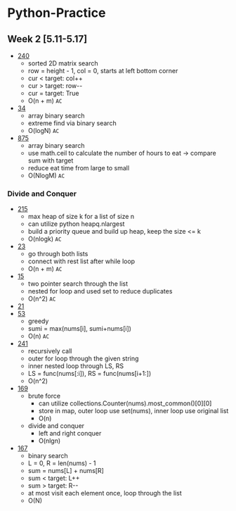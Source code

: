 # Python-Practice
## Week 2 [5.11-5.17]
- [240](https://leetcode.com/problems/search-a-2d-matrix-ii)
  - sorted 2D matrix search
  - row = height - 1, col = 0, starts at left bottom corner
  - cur < target: col++
  - cur > target: row--
  - cur = target: True
  - O(n + m) `AC`
- [34](https://leetcode.com/problems/find-first-and-last-position-of-element-in-sorted-array/)
  - array binary search
  - extreme find via binary search
  - O(logN) `AC`
- [875](https://leetcode.com/problems/koko-eating-bananas/)
  - array binary search
  - use math.ceil to calculate the number of hours to eat -> compare sum with target
  - reduce eat time from large to small
  - O(NlogM) `AC`

### Divide and Conquer
- [215](https://leetcode.com/problems/kth-largest-element-in-an-array/)
  - max heap of size k for a list of size n
  - can utilize python heapq.nlargest
  - build a priority queue and build up heap, keep the size <= k
  - O(nlogk) `AC`
- [23](https://leetcode.com/problems/merge-two-sorted-lists/)
  - go through both lists
  - connect with rest list after while loop
  - O(n + m) `AC`
- [15](https://leetcode.com/problems/3sum/)
  - two pointer search through the list
  - nested for loop and used set to reduce duplicates
  - O(n^2) `AC`
- [21]()
- [53](https://leetcode.com/problems/maximum-subarray/)
  - greedy
  - sumi = max(nums[i], sumi+nums[i])
  - O(n) `AC`
- [241](https://leetcode.com/problems/different-ways-to-add-parentheses/)
  - recursively call
  - outer for loop through the given string
  - inner nested loop through LS, RS
  - LS = func(nums[:i]), RS = func(nums[i+1:])
  - O(n^2)
- [169](https://leetcode.com/problems/majority-element/)
  - brute force
    - can utilize collections.Counter(nums).most_common()[0][0]
    - store in map, outer loop use set(nums), inner loop use original list
    - O(n)
  - divide and conquer
    - left and right conquer
    - O(nlgn)
- [167](https://leetcode.com/problems/two-sum-ii-input-array-is-sorted/)
  - binary search
  - L = 0, R = len(nums) - 1
  - sum = nums[L] + nums[R]
  - sum < target: L++
  - sum > target: R--
  - at most visit each element once, loop through the list
  - O(N)
